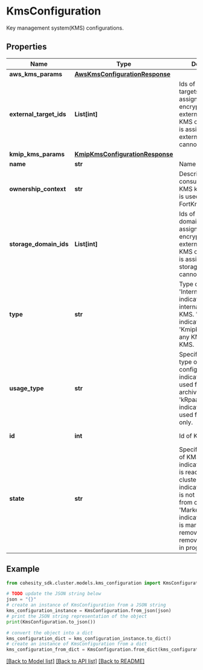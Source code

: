 # KmsConfiguration

 Key management system(KMS) configurations.

## Properties

Name | Type | Description | Notes
------------ | ------------- | ------------- | -------------
**aws_kms_params** | [**AwsKmsConfigurationResponse**](AwsKmsConfigurationResponse.md) |  | [optional] 
**external_target_ids** | **List[int]** | Ids of external targets used to assign the KMS for encryption. Once an external KMS (AWS KMS or KIMP KMS) is assigned to an external target, it cannot be changed. | [optional] 
**kmip_kms_params** | [**KmipKmsConfigurationResponse**](KmipKmsConfigurationResponse.md) |  | [optional] 
**name** | **str** | Name of the KMS. | [optional] 
**ownership_context** | **str** | Describes the consumption of the KMS key whether it is used for local or FortKnox. | [optional] 
**storage_domain_ids** | **List[int]** | Ids of storage domains used to assign the KMS for encryption. Once an external KMS (AWS KMS or KIMP KMS) is assigned to a storage domain, it cannot be changed. | [optional] 
**type** | **str** | Type of KMS. &#39;InternalKms&#39; indicates the internal cluster KMS. &#39;AwsKms&#39; indicates AWS KMS. &#39;KmipKms&#39; indicates any KMIP compliant KMS. | [optional] 
**usage_type** | **str** | Specifies the usage type of the kms config. &#39;kArchival&#39; indicates this is used for regular archival. &#39;kRpaasArchival&#39; indicates this is used for RPaaS only. | [optional] 
**id** | **int** | Id of KMS. | [optional] [readonly] 
**state** | **str** | Specifies the state of KMS. &#39;Active&#39; indicates that KMS is reachable from cluster. &#39;InActive&#39; indicates that KMS is not reachable from cluster. &#39;MarkedForRemoval&#39; indicates that KMS is marked for removal and the removal process is in progress. | [optional] [readonly] 

## Example

```python
from cohesity_sdk.cluster.models.kms_configuration import KmsConfiguration

# TODO update the JSON string below
json = "{}"
# create an instance of KmsConfiguration from a JSON string
kms_configuration_instance = KmsConfiguration.from_json(json)
# print the JSON string representation of the object
print(KmsConfiguration.to_json())

# convert the object into a dict
kms_configuration_dict = kms_configuration_instance.to_dict()
# create an instance of KmsConfiguration from a dict
kms_configuration_from_dict = KmsConfiguration.from_dict(kms_configuration_dict)
```
[[Back to Model list]](../README.md#documentation-for-models) [[Back to API list]](../README.md#documentation-for-api-endpoints) [[Back to README]](../README.md)


